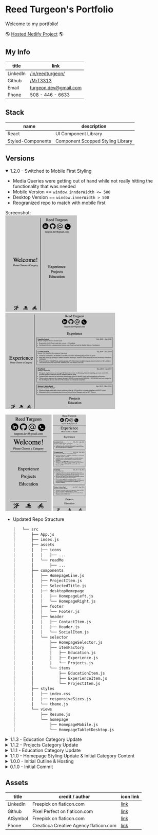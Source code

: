 # Reed Turgeon's Portfolio
Welcome to my portfolio!

🌎 [Hosted Netlify Project](https://turgeonportfolio.netlify.app) 🌎

## My Info
| title     | link                                                          | 
| ---       | ---                                                           |
| LinkedIn  | [/in/reedturgeon/](https://www.linkedin.com/in/reedturgeon/)  |
| Github    | [/MrT3313](https://github.com/MrT3313)                        |
| Email     | turgeon.dev@gmail.com                                         |
| Phone     | 508 - 446 - 6633                                              | 

## Stack

| name                  | description                           | 
| ---                   | ---                                   | 
| React                 | UI Component Library                  |  
| Styled-Components     | Component Scopped Styling Library     | 

## Versions
<details open>
<summary>1.2.0 - Switched to Mobile First Styling</summary>

- Media Queries were getting out of hand while not really hitting the functionality that was needed 
- Mobile Version == `window.innderWidth <= 500`
- Desktop Version == `window.innerWidth > 500`
- Reogranized repo to match with mobile first

Screenshot:   
<img src="client/src/assets/readMe/1.2.0_MobileFirstDesktop_ClosedItems.png" height='300'> 
<img src="client/src/assets/readMe/1.2.0_MobileFirstDesktop_ExpandedItem.png" height='300'>

<img src="client/src/assets/readMe/1.2.0_MobileFirstMobile_ClosedItems.png" height='300'>
<img src="client/src/assets/readMe/1.2.0_MobileFirstMobile_ExpandedItem.png" height='300'> 
    
     
- Updated Repo Structure
    ```
    │   └── src
    │       ├── App.js
    │       ├── index.js
    │       ├── assets
    │       │   ├── icons
    │       │   │   ├── ...
    │       │   └── readMe
    │       │       ├── ...
    │       ├── components
    │       │   ├── HomepageLine.js
    │       │   ├── ProjectItem.js
    │       │   ├── SelectedTitle.js
    │       │   ├── desktopHomepage
    │       │   │   ├── HomepageLeft.js
    │       │   │   └── HomepageRight.js
    │       │   ├── footer
    │       │   │   └── Footer.js
    │       │   ├── header
    │       │   │   ├── ContactItem.js
    │       │   │   ├── Header.js
    │       │   │   └── SocialItem.js
    │       │   └── selector
    │       │       ├── HomepageSelector.js
    │       │       ├── itemFactory
    │       │       │   ├── Education.js
    │       │       │   ├── Experience.js
    │       │       │   └── Projects.js
    │       │       └── items
    │       │           ├── EducationItem.js
    │       │           ├── ExperienceItem.js
    │       │           └── ProjectItem.js
    │       ├── styles
    │       │   ├── index.css
    │       │   ├── responsiveSizes.js
    │       │   └── theme.js
    │       └── views
    │           ├── Resume.js
    │           └── homepage
    │               ├── HomepageMobile.js
    │               └── HomepageTabletDesktop.js
    ```

</details>


<details>
<summary>1.1.3 - Education Category Update</summary>

1. font-size / font-weight / font-style => used to emphasize items in `<Education />` & `<EducationItem />`
2. `src > components > homepage > RIGHT` directory reorg to better organize components and logic

- Updated Repo Structure
    ```
    │   └── src
    │       ├── App.js
    │       ├── assets
    │       ├── components
    │       │   ├── HomepageLine.js
    │       │   └── homepage
    │       │       ├── LEFT
    │       │       │   ├── HomepageLeft.js
    │       │       │   └── SelectedTitle.js
    │       │       └── RIGHT
    │       │           ├── HomepageRight.js
    │       │           ├── header
    │       │           │   ├── ContactItem.js
    │       │           │   ├── Header.js
    │       │           │   └── SocialItem.js
    │       │           └── selector
    │       │               ├── HomepageSelector.js
    │       │               ├── itemFactory
    │       │               │   ├── Education.js
    │       │               │   ├── Experience.js
    │       │               │   └── Projects.js
    │       │               └── items
    │       │                   ├── EducationItem.js
    │       │                   ├── ExperienceItem.js
    │       │                   └── ProjectItem.js
    │       ├── index.js
    │       ├── styles
    │       │   ├── index.css
    │       │   └── theme.js
    │       └── views
    │           ├── Homepage.js
    │           └── Resume.js
    ```

Screenshot:   
    <img src="client/src/assets/readMe/1.1.3_Education_Category_Update&Directory_Reorg.png" height='300'> 
</details>


<details>
<summary>1.1.2 - Projects Category Update</summary>

1. font-size / font-weight / font-style => used to emphasize items in `<Projects />` & `<ProjectItem />`

Screenshot:   
    <img src="client/src/assets/readMe/1.1.2_Projects_Category_Update.png" height='300'> 

</details>

<details>
<summary>1.1.1 - Education Category Update</summary>

1. font-size / font-weight / font-style => used to emphasize items in `<Exprience />` & `<ExperienceItem />`
2. Passed experience title moved from `TOP` to newly created `MIDDLE` div
3. `BOTTOM` div default `display: none` & `:hover` pseudo selector rendering descriptive bullets as user scrolls over an individual `<ExperienceItem />` 
4. Cleaned up class naming across app

Screenshot:   
    <img src="client/src/assets/readMe/1.1.1_Education_Category_Update.png" height='300'> 
</details>

<details>
<summary>1.1.0 - Homepage Styling Update & Initial Category Content</summary>

1. Font-Sizes changed from `px` to `rem` based on `body { font-size: 62.5% }` in `src > styles > index.css`
2. `<Header />` Social & Contact links 
    - `onMouseEnter()` => updating displayed path
    - `onClick()` => forwarding correctly
        - Linkedin & Github => opening a new tab w/ `target=_blank`
        - Email => Opening client's default email provider with `mailto:{email}` 
            - if client does not have a default email provider `onClick()` will have no affect
        - Phone => no `onClick()` logic
3. Initial content & rendering for: 
    - `<Experience />` & `<ExperienceItem />`
    - `<Projects />` & `<ProjectItem />` 
    - `<Education />` & `<EducationItem />`

Screenshot:   
    <img src="client/src/assets/readMe/1.1.0_HomepageStyling_InitialCategoryContent.png" height='300'> 
</details>

<details>
<summary>1.0.0 - Initial Outline & Hosting</summary>

[Hosted Netlify Project](https://turgeonportfolio.netlify.app)

1. Initial Homepage Outline & Content
2. Active Title Updating
    - `<li onMouseEnter()>` => Updates `<SelectedTitle>` value
    - `<StyledHomepageSelector onMouseLeave() => Resets `SelectedTitle>` to 'Welcome!'/>`
3. Netlify Hosting

Screenshot:   
    <img src="client/src/assets/readMe/1.0.0_InitialOutline_Hosting.png" height='300'> 
</details>

<details>
<summary>0.1.0 - Initial Commit</summary>

1. Create React App (CRA) refactored
2. Initial `<ThemeProvider>` 
    - wrapping main `<App />` component 
    - `index.js` importing `AppTheme` object from `theme.js` and passing it into `theme` prop
    ```javascript
        <ThemeProvider theme={AppTheme}>
    ```

</details>

## Assets

| title     | credit / author                        | icon link                                                                                      | 
| ---       | ---                                    | ---                                                                                            |
| LinkedIn  | Freepick on flaticon.com               | [link](https://www.flaticon.com/free-icon/linkedin_1384014?term=linkedin&page=1&position=1)    |
| Github    | Pixel Perfect on flaticon.com          | [link](https://www.flaticon.com/free-icon/github_2111432)                                      |
| AtSymbol  | Freepick on flaticon.com               | [link](https://www.flaticon.com/free-icon/at_2658139)                                          |
| Phone     | Creaticca Creative Agency flaticon.com | [link](https://www.flaticon.com/free-icon/phone-call_455705)                                   |


